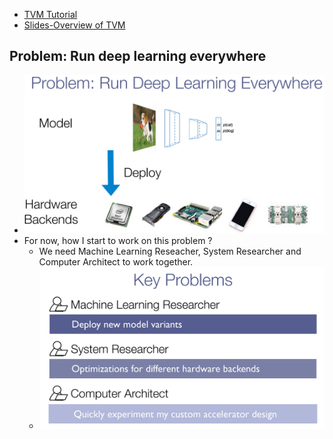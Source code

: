 - [TVM Tutorial](https://sampl.cs.washington.edu/tvmfcrc/)
- [Slides-Overview of TVM](https://drive.google.com/file/d/1_j1dqKZG6Vfedwpzgz4XLD-YWS0e33ve/view)

## Problem: Run deep learning everywhere
- ![Problem](asserts/problem-run-dl-everywhere.png)
- For now, how I start to work on this problem ?
  - We need Machine Learning Reseacher, System Researcher and Computer Architect to work together.
  - ![key problems](asserts/key_problems.png)
